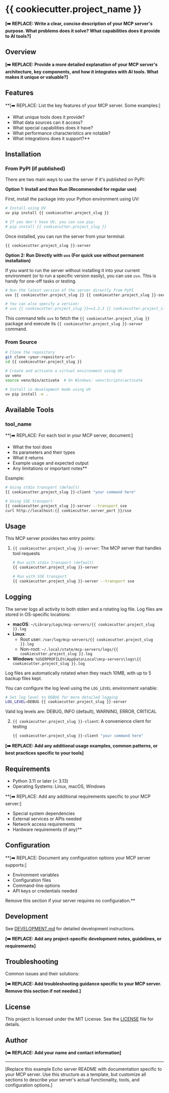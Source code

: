 # {{ cookiecutter.project_name }}

**[➡️ REPLACE: Write a clear, concise description of your MCP server's purpose. What problems does it solve? What capabilities does it provide to AI tools?]**

## Overview

**[➡️ REPLACE: Provide a more detailed explanation of your MCP server's architecture, key components, and how it integrates with AI tools. What makes it unique or valuable?]**

## Features

**[➡️ REPLACE: List the key features of your MCP server. Some examples:]
- What unique tools does it provide?
- What data sources can it access?
- What special capabilities does it have?
- What performance characteristics are notable?
- What integrations does it support?**

## Installation

### From PyPI (if published)

There are two main ways to use the server if it's published on PyPI:

**Option 1: Install and then Run (Recommended for regular use)**

First, install the package into your Python environment using UV:
```bash
# Install using UV
uv pip install {{ cookiecutter.project_slug }}

# If you don't have UV, you can use pip:
# pip install {{ cookiecutter.project_slug }}
```

Once installed, you can run the server from your terminal:
```bash
{{ cookiecutter.project_slug }}-server
```

**Option 2: Run Directly with `uvx` (For quick use without permanent installation)**

If you want to run the server without installing it into your current environment (or to run a specific version easily), you can use `uvx`. This is handy for one-off tasks or testing.

```bash
# Run the latest version of the server directly from PyPI
uvx {{ cookiecutter.project_slug }} {{ cookiecutter.project_slug }}-server

# You can also specify a version:
# uvx {{ cookiecutter.project_slug }}==1.2.3 {{ cookiecutter.project_slug }}-server
```
This command tells `uvx` to fetch the `{{ cookiecutter.project_slug }}` package and execute its `{{ cookiecutter.project_slug }}-server` command.

### From Source

```bash
# Clone the repository
git clone <your-repository-url>
cd {{ cookiecutter.project_slug }}

# Create and activate a virtual environment using UV
uv venv
source venv/bin/activate  # On Windows: venv\Scripts\activate

# Install in development mode using UV
uv pip install -e .
```

## Available Tools

### tool_name

**[➡️ REPLACE: For each tool in your MCP server, document:]
- What the tool does
- Its parameters and their types
- What it returns
- Example usage and expected output
- Any limitations or important notes**

Example:
```bash
# Using stdio transport (default)
{{ cookiecutter.project_slug }}-client "your command here"

# Using SSE transport
{{ cookiecutter.project_slug }}-server --transport sse
curl http://localhost:{{ cookiecutter.server_port }}/sse
```

## Usage

This MCP server provides two entry points:

1. `{{ cookiecutter.project_slug }}-server`: The MCP server that handles tool requests
   ```bash
   # Run with stdio transport (default)
   {{ cookiecutter.project_slug }}-server

   # Run with SSE transport
   {{ cookiecutter.project_slug }}-server --transport sse
   ```

## Logging

The server logs all activity to both stderr and a rotating log file. Log files are stored in OS-specific locations:

- **macOS**: `~/Library/Logs/mcp-servers/{{ cookiecutter.project_slug }}.log`
- **Linux**: 
  - Root user: `/var/log/mcp-servers/{{ cookiecutter.project_slug }}.log`
  - Non-root: `~/.local/state/mcp-servers/logs/{{ cookiecutter.project_slug }}.log`
- **Windows**: `%USERPROFILE%\AppData\Local\mcp-servers\logs\{{ cookiecutter.project_slug }}.log`

Log files are automatically rotated when they reach 10MB, with up to 5 backup files kept.

You can configure the log level using the `LOG_LEVEL` environment variable:
```bash
# Set log level to DEBUG for more detailed logging
LOG_LEVEL=DEBUG {{ cookiecutter.project_slug }}-server
```

Valid log levels are: DEBUG, INFO (default), WARNING, ERROR, CRITICAL

2. `{{ cookiecutter.project_slug }}-client`: A convenience client for testing
   ```bash
   {{ cookiecutter.project_slug }}-client "your command here"
   ```

**[➡️ REPLACE: Add any additional usage examples, common patterns, or best practices specific to your tools]**

## Requirements

- Python 3.11 or later (< 3.13)
- Operating Systems: Linux, macOS, Windows

**[➡️ REPLACE: Add any additional requirements specific to your MCP server:]
- Special system dependencies
- External services or APIs needed
- Network access requirements
- Hardware requirements (if any)**

## Configuration

**[➡️ REPLACE: Document any configuration options your MCP server supports:]
- Environment variables
- Configuration files
- Command-line options
- API keys or credentials needed

Remove this section if your server requires no configuration.**

## Development

See [DEVELOPMENT.md](DEVELOPMENT.md) for detailed development instructions.

**[➡️ REPLACE: Add any project-specific development notes, guidelines, or requirements]**

## Troubleshooting

Common issues and their solutions:

**[➡️ REPLACE: Add troubleshooting guidance specific to your MCP server. Remove this section if not needed.]**

## License

This project is licensed under the MIT License. See the [LICENSE](LICENSE) file for details.

## Author

**[➡️ REPLACE: Add your name and contact information]**

---

[Replace this example Echo server README with documentation specific to your MCP server. Use this structure as a template, but customize all sections to describe your server's actual functionality, tools, and configuration options.]
